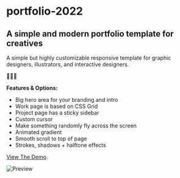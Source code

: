# portfolio-2022
## A simple and modern portfolio template for creatives
 
A simple but highly customizable responsive template for graphic designers, illustrators, and interactive designers.

🥚🥚🥚
 
**Features & Options:**

- Big hero area for your branding and intro
- Work page is based on CSS Grid
- Project page has a sticky sidebar
- Custom cursor
- Make something randomly fly across the screen
- Animated gradient
- Smooth scroll to top of page
- Strokes, shadows + halftone effects


[View The Demo](https://portfolio-2022.netlify.app).

![Preview](https://portfolio-2022.netlify.app/screenshot.png)
 
